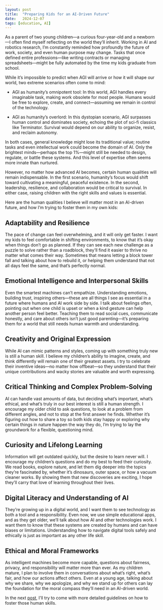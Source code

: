 ```yaml
---
layout: post
title:  "Preparing Kids for an AI-Driven Future"
date:   2024-12-07
tags: [education, AI]
---
```


As a parent of two young children—a curious four-year-old and a newborn—I often find myself reflecting on the world they’ll inherit. Working in AI and robotics research, I’m constantly reminded how profoundly the future of work, society, and even human purpose may change. Tasks that once defined entire professions—like writing contracts or managing spreadsheets—might be fully automated by the time my kids graduate from school.

While it’s impossible to predict when AGI will arrive or how it will shape our world, two extreme scenarios often come to mind:

* AGI as humanity’s omnipotent tool: In this world, AGI handles every imaginable task, making work obsolete for most people. Humans would be free to explore, create, and connect—assuming we remain in control of the technology.

* AGI as humanity’s overlord: In this dystopian scenario, AGI surpasses human control and dominates society, echoing the plot of sci-fi classics like Terminator. Survival would depend on our ability to organize, resist, and reclaim autonomy.

In both cases, general knowledge might lose its traditional value; routine tasks and even intellectual work could become the domain of AI. Only the brightest minds—perhaps the top 1%—might still be needed to design, regulate, or battle these systems. And this level of expertise often seems more innate than nurtured.

However, no matter how advanced AI becomes, certain human qualities will remain indispensable. In the first scenario, humanity’s focus would shift toward cultivating a meaningful, peaceful existence. In the second, leadership, resilience, and collaboration would be critical to survival. In either case, raising children with the right skills and values is essential.

Here are the human qualities I believe will matter most in an AI-driven future, and how I’m trying to foster them in my own kids:

## Adaptability and Resilience
The pace of change can feel overwhelming, and it will only get faster. I want my kids to feel comfortable in shifting environments, to know that it’s okay when things don’t go as planned. If they can see each new challenge as a puzzle to solve rather than a roadblock, they’ll find it easier to thrive no matter what comes their way. Sometimes that means letting a block tower fall and talking about how to rebuild it, or helping them understand that not all days feel the same, and that’s perfectly normal.

## Emotional Intelligence and Interpersonal Skills
Even the smartest machines can’t empathize. Understanding emotions, building trust, inspiring others—these are all things I see as essential in a future where humans and AI work side by side. I talk about feelings often, pointing out when one child is upset or when a kind gesture can help another person feel better. Teaching them to read social cues, communicate honestly, and care about others isn’t just good parenting—it’s preparing them for a world that still needs human warmth and understanding.

## Creativity and Original Expression
While AI can mimic patterns and styles, coming up with something truly new is still a human skill. I believe my children’s ability to imagine, create, and think differently will remain one of their greatest assets. I try to celebrate their inventive ideas—no matter how offbeat—so they understand that their unique contributions and wacky stories are valuable and worth expressing.

## Critical Thinking and Complex Problem-Solving
AI can handle vast amounts of data, but deciding what’s important, what’s ethical, and what’s truly in our best interest is still a human strength. I encourage my older child to ask questions, to look at a problem from different angles, and not to stop at the first answer he finds. Whether it’s figuring out how to share a toy so both kids stay happy or exploring why certain things in nature happen the way they do, I’m trying to lay the groundwork for a flexible, questioning mind.

## Curiosity and Lifelong Learning
Information will get outdated quickly, but the desire to learn never will. I encourage my children’s questions and do my best to feed their curiosity. We read books, explore nature, and let them dig deeper into the topics they’re fascinated by, whether it’s dinosaurs, outer space, or how a vacuum cleaner works. By showing them that new discoveries are exciting, I hope they’ll carry that love of learning throughout their lives.

## Digital Literacy and Understanding of AI
They’re growing up in a digital world, and I want them to see technology as both a tool and a responsibility. Even now, we use simple educational apps, and as they get older, we’ll talk about how AI and other technologies work. I want them to know that these systems are created by humans and can have biases or limitations. Understanding how to navigate digital tools safely and ethically is just as important as any other life skill.

## Ethical and Moral Frameworks
As intelligent machines become more capable, questions about fairness, privacy, and responsibility will matter more than ever. As my children mature, I plan to involve them in conversations about what’s right, what’s fair, and how our actions affect others. Even at a young age, talking about why we share, why we apologize, and why we stand up for others can lay the foundation for the moral compass they’ll need in an AI-driven world.

In the next [post](https://jiaming.im/2024/12/08/future-edu-guidelines.html), I'll try to come with more detailed guidelines on how to foster those human skills.